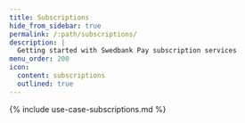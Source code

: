 ```yaml
---
title: Subscriptions
hide_from_sidebar: true
permalink: /:path/subscriptions/
description: |
  Getting started with Swedbank Pay subscription services
menu_order: 200
icon:
  content: subscriptions
  outlined: true
---
```


{% include use-case-subscriptions.md %}
